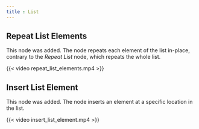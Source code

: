 ```yaml
---
title : List
---
```


## Repeat List Elements

This node was added. The node repeats each element of the list in-place,
contrary to the *Repeat List* node, which repeats the whole list.

{{< video repeat_list_elements.mp4 >}}

## Insert List Element

This node was added. The node inserts an element at a specific location in the
list.

{{< video insert_list_element.mp4 >}}
